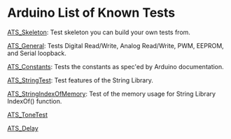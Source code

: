 # Arduino List of Known Tests #

[ATS\_Skeleton](ATS_Skeleton.md): Test skeleton you can build your own tests from.

[ATS\_General](ATS_General.md): Tests Digital Read/Write, Analog Read/Write, PWM, EEPROM, and Serial loopback.

[ATS\_Constants](ATS_Constants.md): Tests the constants as spec'ed by Arduino documentation.

[ATS\_StringTest](ATS_StringTest.md): Test features of the String Library.

[ATS\_StringIndexOfMemory](ATS_StringIndexOfMemory.md): Test of the memory usage for String Library IndexOf() function.

[ATS\_ToneTest](ATS_ToneTest.md)

[ATS\_Delay](ATS_Delay.md)